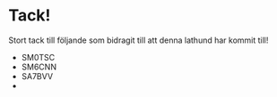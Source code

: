 # Tack!

Stort tack till följande som bidragit till att denna lathund har kommit till!

* SM0TSC
* SM6CNN
* SA7BVV
*
